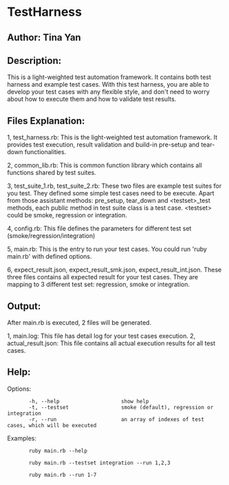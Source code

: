 # TestHarness

Author:  Tina Yan
-------------------------------------------------

Description: 
-------------------------------------------------

This is a light-weighted test automation framework. It contains both test harness and example test cases. With this test harness, you are able to develop your test cases with any flexible style, and don't need to worry about how to execute them and how to validate test results.

Files Explanation:
-------------------------------------------------

1, test_harness.rb: This is the light-weighted test automation framework. It provides test execution, result validation and build-in pre-setup and tear-down functionalities.

2, common_lib.rb: This is common function library which contains all functions shared by test suites.

3, test_suite_1.rb, test_suite_2.rb: These two files are example test suites for you test. They defined some simple test cases need to be execute. Apart from those assistant methods: pre_setup, tear_down and \<testset\>_test methods, each public method in test suite class is a test case. \<testset\> could be smoke, regression or integration.

4, config.rb: This file defines the parameters for different test set (smoke/regression/integration)

5, main.rb:  This is the entry to run your test cases. You could run 'ruby main.rb' with defined options.

6, expect_result.json, expect_result_smk.json, expect_result_int.json. These three files contains all expected result for your test cases. They are mapping to 3 different test set: regression, smoke or integration.

Output:
---------------------------------------------------
After main.rb is executed, 2 files will be generated. 

1, main.log: This file has detail log for your test cases execution.
2, actual_result.json: This file contains all actual execution results for all test cases.

Help:
---------------------------------------------------
Options:

           -h, --help                    show help  
           -t, --testset                 smoke (default), regression or integration
           -r, --run                     an array of indexes of test cases, which will be executed

Examples:

           ruby main.rb --help
           
           ruby main.rb --testset integration --run 1,2,3
           
           ruby main.rb --run 1-7

